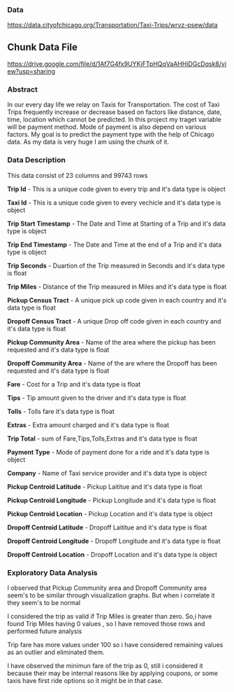 ### Data
https://data.cityofchicago.org/Transportation/Taxi-Trips/wrvz-psew/data
## Chunk Data File

https://drive.google.com/file/d/1Af7G4fx9UYKjFTpHQqVaAHHiDGcDqsk8/view?usp=sharing

### Abstract
In our every day life we relay on Taxis for Transportation. The cost of Taxi Trips frequently increase or decrease based on factors like distance, date, time, location which cannot be predicted. In this project my traget variable will be payment method. Mode of payment is also depend on various factors. My goal is to predict the payment type with the help of Chicago data. As my data is very huge I am using the chunk of it.

### Data Description
This data consist of 23 columns and 99743 rows

**Trip Id** - This is a unique code given to every trip and it's data type is object

**Taxi Id** - This is a unique code given to every vechicle and it's data type is object

**Trip Start Timestamp** - The Date and Time at Starting of a Trip and it's data type is object

**Trip End Timestamp** - The Date and Time at the end of a Trip and it's data type is object

**Trip Seconds** - Duartion of the Trip measured in Seconds and it's data type is float

**Trip Miles** - Distance of the Trip measured in Miles and it's data type is float

**Pickup Census Tract** - A unique pick up code given in each country and it's data type is float

**Dropoff Census Tract** - A unique Drop off code given in each country and it's data type is float

**Pickup Community Area** - Name of the area where the pickup has been requested and it's data type is float

**Dropoff Community Area** - Name of the are where the Dropoff has been requested and it's data type is float

**Fare** - Cost for a Trip and it's data type is float

**Tips** - Tip amount given to the driver and it's data type is float 

**Tolls** - Tolls fare it's data type is float

**Extras** - Extra amount charged and it's data type is float

**Trip Total** - sum of Fare,Tips,Tolls,Extras and it's data type is float 

**Payment Type** - Mode of payment done for a ride and it's data type is object

**Company** - Name of Taxi service provider and it's data type is object

**Pickup Centroid Latitude** - Pickup Laititue and it's data type is float

**Pickup Centroid Longitude** - Pickup Longitude and it's data type is float

**Pickup Centroid Location** - Pickup Location and it's data type is object

**Dropoff Centroid Latitude** - Dropoff Laititue and it's data type is float

**Dropoff Centroid Longitude** - Dropoff Longitude and it's data type is float

**Dropoff Centroid  Location** - Dropoff Location and it's data type is object


### Exploratory Data Analysis
I observed that Pickup Community area and Dropoff Community area seem's to be similar through visualization graphs. But when i correlate it they seem's to be normal

I considered the trip as valid if Trip Miles is greater than zero. So,i have found Trip Miles having 0 values , so I have removed those rows and performed future analysis   

Trip fare has more values under 100 so i have considered remaining values as an outlier and eliminated them.

I have observed the minimun fare of the trip as 0, still i considered it because their may be internal reasons like by applying coupons, or some taxis have first ride options so it might be in that case.
